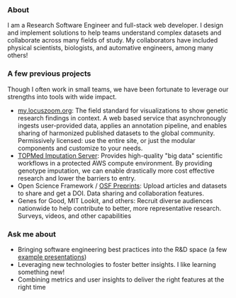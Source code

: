 ### About
I am a Research Software Engineer and full-stack web developer. I design and implement solutions to help teams understand complex datasets and collaborate across many fields of study. My collaborators have included physical scientists, biologists, and automative engineers, among many others!

### A few previous projects
Though I often work in small teams, we have been fortunate to leverage our strengths into tools with wide impact.

* [my.locuszoom.org](https://my.locuszoom.org): The field standard for visualizations to show genetic research findings in context. A web based service that asynchronougly ingests user-provided data, applies an annotation pipeline, and enables sharing of harmonized published datasets to the global community. Permissively licensed: use the entire site, or just the modular components and customize to your needs.
* [TOPMed Imputation Server](https://imputation.biodatacatalyst.nhlbi.nih.gov/#!): Provides high-quality "big data" scientific workflows in a protected AWS compute environment. By providing genotype imputation, we can enable drastically more cost effective research and lower the barriers to entry.
* Open Science Framework / [OSF Preprints](https://osf.io/preprints/): Upload articles and datasets to share and get a DOI. Data sharing and collaboration features.
* Genes for Good, MIT Lookit, and others: Recruit diverse audiences nationwide to help contribute to better, more representative research. Surveys, videos, and other capabilities


### Ask me about
* Bringing software engineering best practices into the R&D space (a few [example presentations](https://github.com/abought/slides/tree/gh-pages/csg))
* Leveraging new technologies to foster better insights. I like learning something new!
* Combining metrics and user insights to deliver the right features at the right time

